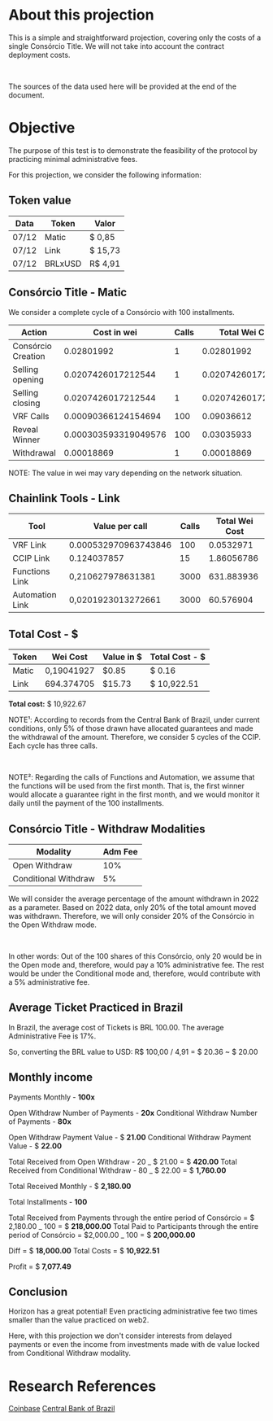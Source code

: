 # About this projection

This is a simple and straightforward projection, covering only the costs of a single Consórcio Title. We will not take into account the contract deployment costs.

</br>

The sources of the data used here will be provided at the end of the document.

# Objective

The purpose of this test is to demonstrate the feasibility of the protocol by practicing minimal administrative fees. </br>

For this projection, we consider the following information:

## Token value

| Data  | Token   | Valor   |
| ----- | ------- | ------- |
| 07/12 | Matic   | $ 0,85  |
| 07/12 | Link    | $ 15,73 |
| 07/12 | BRLxUSD | R$ 4,91 |

## Consórcio Title - Matic

We consider a complete cycle of a Consórcio with 100 installments.

| Action             | Cost in wei          | Calls | Total Wei Cost     |
| ------------------ | -------------------- | ----- | ------------------ |
| Consórcio Creation | 0.02801992           | 1     | 0.02801992         |
| Selling opening    | 0.0207426017212544   | 1     | 0.0207426017212544 |
| Selling closing    | 0.0207426017212544   | 1     | 0.0207426017212544 |
| VRF Calls          | 0.00090366124154694  | 100   | 0.09036612         |
| Reveal Winner      | 0.000303593319049576 | 100   | 0.03035933         |
| Withdrawal         | 0.00018869           | 1     | 0.00018869         |

NOTE: The value in wei may vary depending on the network situation.

## Chainlink Tools - Link

| Tool            | Value per call       | Calls | Total Wei Cost |
| --------------- | -------------------- | ----- | -------------- |
| VRF Link        | 0.000532970963743846 | 100   | 0.0532971      |
| CCIP Link       | 0.124037857          | 15    | 1.86056786     |
| Functions Link  | 0,210627978631381    | 3000  | 631.883936     |
| Automation Link | 0,0201923013272661   | 3000  | 60.576904      |

## Total Cost - $

| Token | Wei Cost   | Value in $ | Total Cost - $ |
| ----- | ---------- | ---------- | -------------- |
| Matic | 0,19041927 | $0.85      | $ 0.16         |
| Link  | 694.374705 | $15.73     | $ 10,922.51    |

**Total cost:** $ 10,922.67

NOTE¹: According to records from the Central Bank of Brazil, under current conditions, only 5% of those drawn have allocated guarantees and made the withdrawal of the amount. Therefore, we consider 5 cycles of the CCIP. Each cycle has three calls.

</br>

NOTE²: Regarding the calls of Functions and Automation, we assume that the functions will be used from the first month. That is, the first winner would allocate a guarantee right in the first month, and we would monitor it daily until the payment of the 100 installments.

## Consórcio Title - Withdraw Modalities

| Modality             | Adm Fee |
| -------------------- | ------- |
| Open Withdraw        | 10%     |
| Conditional Withdraw | 5%      |

We will consider the average percentage of the amount withdrawn in 2022 as a parameter. Based on 2022 data, only 20% of the total amount moved was withdrawn. Therefore, we will only consider 20% of the Consórcio in the Open Withdraw mode.

</br>

In other words:
Out of the 100 shares of this Consórcio, only 20 would be in the Open mode and, therefore, would pay a 10% administrative fee. The rest would be under the Conditional mode and, therefore, would contribute with a 5% administrative fee.

## Average Ticket Practiced in Brazil

In Brazil, the average cost of Tickets is BRL 100.00. The average Administrative Fee is 17%.

So, converting the BRL value to USD:
R$ 100,00 / 4,91 = $ 20.36 ~ $ 20.00

## Monthly income

Payments Monthly - **100x**

Open Withdraw Number of Payments - **20x**
Conditional Withdraw Number of Payments - **80x**

Open Withdraw Payment Value - $ **21.00**
Conditional Withdraw Payment Value - $ **22.00**

Total Received from Open Withdraw - 20 _ $ 21.00 = $ **420.00**
Total Received from Conditional Withdraw - 80 _ $ 22.00 = $ **1,760.00**

Total Received Monthly - $ **2,180.00**

Total Installments - **100**

Total Received from Payments through the entire period of Consórcio = $ 2,180.00 _ 100 = $ **218,000.00**
Total Paid to Participants through the entire period of Consórcio = $2,000.00 _ 100 = $ **200,000.00**

Diff = $ **18,000.00**
Total Costs = $ **10,922.51**

Profit = $ **7,077.49**

## Conclusion

Horizon has a great potential! Even practicing administrative fee two times smaller than the value practiced on web2.

Here, with this projection we don't consider interests from delayed payments or even the income from investments made with de value locked from Conditional Withdraw modality.

# Research References

[Coinbase](https://www.coinbase.com/pt/)
[Central Bank of Brazil](https://www.bcb.gov.br/estabilidadefinanceira/consorciobd)

